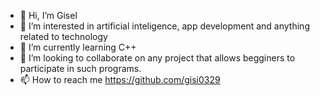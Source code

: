 - 👋 Hi, I’m Gisel
- 👀 I’m interested in artificial inteligence, app development and anything related to technology
- 🌱 I’m currently learning C++
- 💞️ I’m looking to collaborate on any project that allows begginers to participate in such programs.
- 📫 How to reach me https://github.com/gisi0329

<!---
gisi0329/gisi0329 is a ✨ special ✨ repository because its `README.md` (this file) appears on your GitHub profile.
You can click the Preview link to take a look at your changes.
--->
